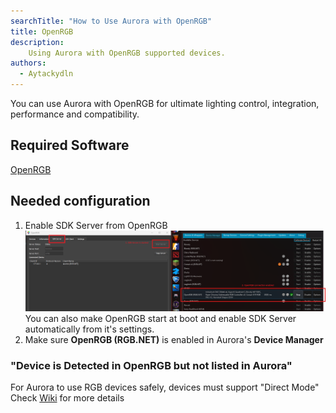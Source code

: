 ```yaml
---
searchTitle: "How to Use Aurora with OpenRGB"
title: OpenRGB
description:
    Using Aurora with OpenRGB supported devices.
authors:
  - Aytackydln
---
```


You can use Aurora with OpenRGB for ultimate lighting control, integration, performance and compatibility.

## Required Software

[OpenRGB](https://openrgb.org/)

## Needed configuration

1. Enable SDK Server from OpenRGB
![OpenRGB Setup screenshot](img/docs/openrgb-setup.png)
You can also make OpenRGB start at boot and enable SDK Server automatically from it's settings.
2. Make sure **OpenRGB (RGB.NET)** is enabled in Aurora's **Device Manager**

### "Device is Detected in OpenRGB but not listed in Aurora"
For Aurora to use RGB devices safely, devices must support "Direct Mode"
Check [Wiki](https://github.com/Aurora-RGB/Aurora/wiki) for more details
